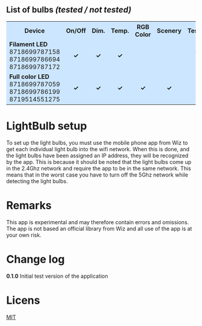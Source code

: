 ## List of bulbs *(tested / not tested)*
<center><table style="background:#cce6ff">
  <tr>
    <th style="width:150px">Device</th>
    <th  style="width:75px">On/Off</th>
    <th  style="width:75px">Dim.</th>
    <th  style="width:75px">Temp.</th>
    <th  style="width:75px">RGB Color</th>
    <th  style="width:75px">Scenery</th>
    <th  style="width:75px">Tested</th>
  </tr>
  <tr>
    <td><b>Filament LED</b><br>8718699787158<br>8718699786694<br>8718699787172</td>
    <td style="text-align:center"><b>&checkmark;</b></td>
    <td style="text-align:center"><b>&checkmark;</b></td>
    <td style="text-align:center"><b>&checkmark;</b></td>
    <td style="text-align:center"> </td>
    <td style="text-align:center"> </td>
    <td style="text-align:center"><br><b>&checkmark;</b><br>-<br>-</td>
  </tr>
  <tr>
    <td><b>Full color LED</b><br>8718699787059<br>8718699786199<br>8719514551275</td>
    <td style="text-align:center"><b>&checkmark;</b></td>
    <td style="text-align:center"><b>&checkmark;</b></td>
    <td style="text-align:center"><b>&checkmark;</b></td>
    <td style="text-align:center"><b>&checkmark;</b></td>
    <td style="text-align:center"><b>&checkmark;</b></td>
    <td style="text-align:center"><br>-<br>-<br>-</td>
  </tr>
</table></center>

# LightBulb setup
To set up the light bulbs, you must use the mobile phone app from Wiz to get each individual light bulb into the wifi network. When this is done, and the light bulbs have been assigned an IP address, they will be recognized by the app. This is because it should be noted that the light bulbs come up in the 2.4Ghz network and require the app to be in the same network. This means that in the worst case you have to turn off the 5Ghz network while detecting the light bulbs.

# Remarks
This app is experimental and may therefore contain errors and omissions. The app is not based an official library from Wiz and all use of the app is at your own risk.

# Change log

**0.1.0** Initial test version of the application

# Licens
[MIT](https://github.com)
